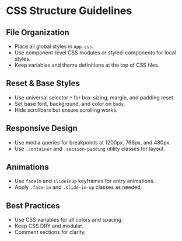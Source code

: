 # CSS Structure Guidelines

## File Organization
- Place all global styles in `App.css`.
- Use component-level CSS modules or styled-components for local styles.
- Keep variables and theme definitions at the top of CSS files.

## Reset & Base Styles
- Use universal selector `*` for box-sizing, margin, and padding reset.
- Set base font, background, and color on `body`.
- Hide scrollbars but ensure scrolling works.

## Responsive Design
- Use media queries for breakpoints at 1200px, 768px, and 480px.
- Use `.container` and `.section-padding` utility classes for layout.

## Animations
- Use `fadeIn` and `slideInUp` keyframes for entry animations.
- Apply `.fade-in` and `.slide-in-up` classes as needed.

## Best Practices
- Use CSS variables for all colors and spacing.
- Keep CSS DRY and modular.
- Comment sections for clarity.
